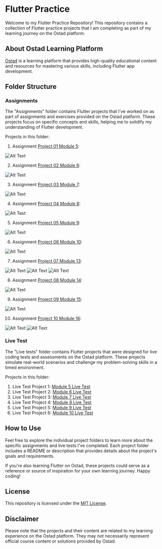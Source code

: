 # Flutter Practice

Welcome to my Flutter Practice Repository! This repository contains a collection of Flutter practice projects that I am completing as part of my learning journey on the Ostad platform.

## About Ostad Learning Platform

[Ostad](https://ostad.app) is a learning platform that provides high-quality educational content and resources for mastering various skills, including Flutter app development.

## Folder Structure

### Assignments

The "Assignments" folder contains Flutter projects that I've worked on as part of assignments and exercises provided on the Ostad platform. These projects focus on specific concepts and skills, helping me to solidify my understanding of Flutter development.

Projects in this folder:
01. Assignment [Project 01 Module 5](https://github.com/muj-i/Flutter-Practice/tree/main/Assignments/mod5asgmt):

![Alt Text](Assignments/AssignmentsSS/m5.png)

02. Assignment [Project 02 Module 6](https://github.com/muj-i/Flutter-Practice/tree/main/Assignments/mod6asgmt):

![Alt Text](Assignments/AssignmentsSS/m6.png)

03. Assignment [Project 03 Module 7](https://github.com/muj-i/Flutter-Practice/tree/main/Assignments/mod7asgmt):
   
![Alt Text](Assignments/AssignmentsSS/m7.png)

04. Assignment [Project 04 Module 8](https://github.com/muj-i/Flutter-Practice/tree/main/Assignments/mod8asgmt):

![Alt Text](Assignments/AssignmentsSS/m8.png)

05. Assignment [Project 05 Module 9](https://github.com/muj-i/Flutter-Practice/tree/main/Assignments/mod9asgmt):

![Alt Text](Assignments/AssignmentsSS/m9.png)

06. Assignment [Project 06 Module 10](https://github.com/muj-i/Flutter-Practice/tree/main/Assignments/mod10asgmt):

![Alt Text](Assignments/AssignmentsSS/m10.png)

07. Assignment [Project 07 Module 13](https://github.com/muj-i/progress_pal):

![Alt Text](Assignments/AssignmentsSS/progress_pal/ss1.png)
![Alt Text](Assignments/AssignmentsSS/progress_pal/ss2.png)
![Alt Text](Assignments/AssignmentsSS/progress_pal/ss3.png)

08. Assignment [Project 08 Module 14](https://github.com/muj-i/Flutter-Practice/tree/main/Assignments/mod14asgmt):

![Alt Text](Assignments/AssignmentsSS/m14.png)

09. Assignment [Project 09 Module 15](https://github.com/muj-i/Flutter-Practice/tree/main/Assignments/mod15asgmt):

![Alt Text](Assignments/AssignmentsSS/m15.png)

10. Assignment [Project 10 Module 16](https://github.com/muj-i/crafty_bay):

![Alt Text](Assignments/AssignmentsSS/crafty_bay/ss1.png)
![Alt Text](Assignments/AssignmentsSS/crafty_bay/ss2.png)

### Live Test

The "Live tests" folder contains Flutter projects that were designed for live coding tests and assessments on the Ostad platform. These projects simulate real-world scenarios and challenge my problem-solving skills in a timed environment.

Projects in this folder:
1. Live Test Project 1:
<a href="https://github.com/muj-i/Flutter-Practice/tree/main/LiveTests/mod5lt">Module 5 Live Test</a>
2. Live Test Project 2:
<a href="https://github.com/muj-i/Flutter-Practice/tree/main/LiveTests/mod6lt">Module 6 Live Test</a>
3. Live Test Project 3:
<a href="https://github.com/muj-i/Flutter-Practice/tree/main/LiveTests/mod7lt">Module 7 Live Test</a>
4. Live Test Project 4:
<a href="https://github.com/muj-i/Flutter-Practice/tree/main/LiveTests/mod8lt">Module 8 Live Test</a>
5. Live Test Project 5:
<a href="https://github.com/muj-i/Flutter-Practice/tree/main/LiveTests/mod9lt">Module 9 Live Test</a>
6. Live Test Project 6:
<a href="https://github.com/muj-i/Flutter-Practice/tree/main/LiveTests/mod10lt">Module 10 Live Test</a>




## How to Use

Feel free to explore the individual project folders to learn more about the specific assignments and live tests I've completed. Each project folder includes a README or description that provides details about the project's goals and requirements.

If you're also learning Flutter on Ostad, these projects could serve as a reference or source of inspiration for your own learning journey. Happy coding!

## License

This repository is licensed under the [MIT License](LICENSE).

## Disclaimer

Please note that the projects and their content are related to my learning experience on the Ostad platform. They may not necessarily represent official course content or solutions provided by Ostad.
